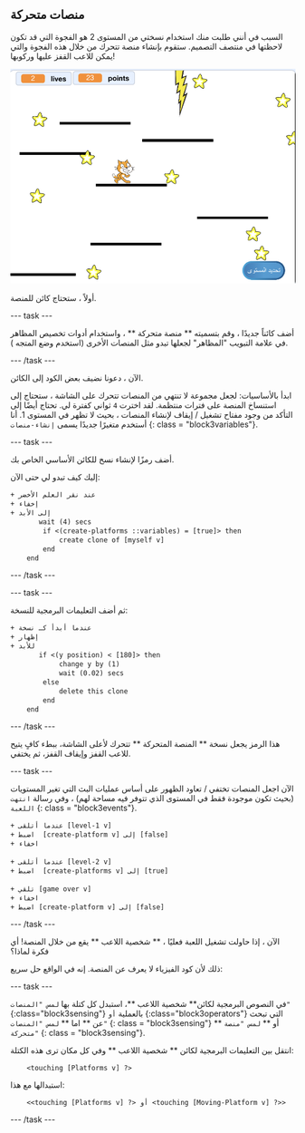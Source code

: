 ## منصات متحركة

السبب في أنني طلبت منك استخدام نسختي من المستوى 2 هو الفجوة التي قد تكون لاحظتها في منتصف التصميم. ستقوم بإنشاء منصة تتحرك من خلال هذه الفجوة والتي يمكن للاعب القفز عليها وركوبها!

![مستوى آخر مع منصات مختلفة](images/movingPlatforms.png)

أولاً ، ستحتاج كائن للمنصة.

\--- task \---

أضف كائناً جديدًا ، وقم بتسميته ** منصة متحركة ** ، واستخدام أدوات تخصيص المظاهر في علامة التبويب "المظاهر" لجعلها تبدو مثل المنصات الأخرى \(استخدم وضع المتجه \).

\--- /task \---

الآن ، دعونا نضيف بعض الكود إلى الكائن.

ابدأ بالأساسيات: لجعل مجموعة لا تنتهي من المنصات تتحرك على الشاشة ، ستحتاج إلى استنساخ المنصة على فترات منتظمة. لقد اخترت ` 4 ` ثواني كفترة لي. تحتاج أيضًا إلى التأكد من وجود مفتاح تشغيل / إيقاف لإنشاء المنصات ، بحيث لا تظهر في المستوى 1. أنا أستخدم متغيرًا جديدًا يسمى ` إنشاء-منصات ` {: class = "block3variables"}.

\--- task \---

أضف رمزًا لإنشاء نسخ للكائن الأساسي الخاص بك.

إليك كيف تبدو لي حتى الآن:

```blocks3
+ عند نقر العلم الأخضر
+ إخفاء
+ إلى الأبد
       wait (4) secs
        if <(create-platforms ::variables) = [true]> then
            create clone of [myself v]
        end
    end
```

\--- /task \---

\--- task \---

ثم أضف التعليمات البرمجية للنسخة:

```blocks3
+ عندما أبدأ كـ نسخة
+ إظهار
+ للأبد
       if <(y position) < [180]> then
            change y by (1)
            wait (0.02) secs
        else
            delete this clone
        end
    end
```

\--- /task \---

هذا الرمز يجعل نسخة ** المنصة المتحركة ** تتحرك لأعلى الشاشة، ببطء كافٍ يتيح للاعب القفز وإيقاف القفز، ثم يختفي.

\--- task \---

الآن اجعل المنصات تختفي / تعاود الظهور على أساس عمليات البث التي تغير المستويات (بحيث تكون موجودة فقط في المستوى الذي تتوفر فيه مساحة لهم) ، وفي رسالة `انتهت اللعبة` {: class = "block3events"}.

```blocks3
+ عندما أتلقى [level-1 v]
+ اضبط  [create-platform v] إلى [false]
+ اخفاء

+ عندما أتلقى [level-2 v]
+ اضبط  [create-platforms v] إلى [true]

+ تلقي [game over v]
+ اخفاء
+ اضبط [create-platform v] إلى [false]
```

\--- /task \---

الآن ، إذا حاولت تشغيل اللعبة فعليًا ، ** شخصية اللاعب ** يقع من خلال المنصة! أي فكرة لماذا؟

ذلك لأن كود الفيزياء لا يعرف عن المنصة. إنه في الواقع حل سريع:

\--- task \---

في النصوص البرمجية لكائن** شخصية اللاعب **، استبدل كل كتلة بها ` لمس "المنصات" ` {:class="block3sensing"} بالعملية `أو` {:class="block3operators"} التي تبحث عن ** اما ** ` لمس "المنصات" ` {: class = "block3sensing"} ** أو ** ` لمس "منصة متحركة" ` {: class = "block3sensing"}.

انتقل بين التعليمات البرمجية لكائن ** شخصية اللاعب ** وفي كل مكان ترى هذه الكتلة:

```blocks3
    <touching [Platforms v] ?>
```

استبدالها مع هذا:

```blocks3
    <<touching [Platforms v] ?> أو <touching [Moving-Platform v] ?>>
```

\--- /task \---